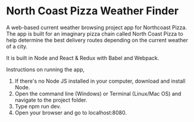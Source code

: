 # North Coast Pizza Weather Finder
A web-based current weather browsing project app for Northcoast Pizza. The app is built for an imaginary pizza chain called North Coast Pizza to help determine the best delivery routes depending on the current weather of a city.

It is built in Node and React & Redux with Babel and Webpack.

Instructions on running the app, 
  1. If there's no Node JS installed in your computer, download and install Node.
  2. Open the command line (Windows) or Terminal (Linux/Mac OS) and navigate to the project folder.
  3. Type npm run dev.
  4. Open your browser and go to localhost:8080.
